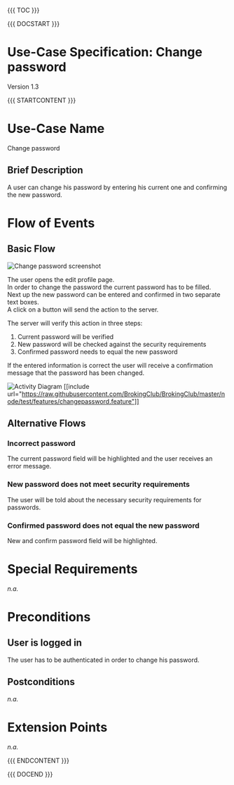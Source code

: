 {{{ TOC }}}


{{{ DOCSTART }}}

# Use-Case Specification: Change password

Version 1.3

{{{ STARTCONTENT }}}

# Use-Case Name 
Change password
## 	Brief Description
A user can change his password by entering his current one and confirming the new password.

# Flow of Events
## 	Basic Flow
![Change password screenshot](http://broking.club/img/doc/screens/uc_changepassword.JPG)

The user opens the edit profile page.  
In order to change the password the current password has to be filled.  
Next up the new password can be entered and confirmed in two separate text boxes.  
A click on a button will send the action to the server.  

The server will verify this action in three steps:  
1. Current password will be verified  
2. New password will be checked against the security requirements  
3. Confirmed password needs to equal the new password  

If the entered information is correct the user will receive a confirmation message that the password has been changed.

![Activity Diagram](http://blog.broking.club/wp-content/uploads/2014/10/Activity-Diagram-Edit-Profile.png)
[[include url="https://raw.githubusercontent.com/BrokingClub/BrokingClub/master/node/test/features/changepassword.feature"]]

## 	Alternative Flows
### Incorrect password
The current password field will be highlighted and the user receives an error message.

### New password does not meet security requirements
The user will be told about the necessary security requirements for passwords.

### Confirmed password does not equal the new password
New and confirm password field will be highlighted.

# Special Requirements
*n.a.*

# Preconditions
## User is logged in
The user has to be authenticated in order to change his password.

## Postconditions
*n.a.*

# Extension Points
*n.a.*

{{{ ENDCONTENT }}}

{{{ DOCEND }}}




